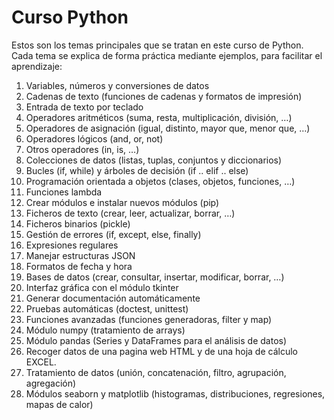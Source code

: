 # Curso Python
Estos son los temas principales que se tratan en este curso de Python. Cada tema se explica de forma práctica mediante ejemplos, para facilitar el aprendizaje:

1. Variables, números y conversiones de datos
2. Cadenas de texto (funciones de cadenas y formatos de impresión)
3. Entrada de texto por teclado
4. Operadores aritméticos (suma, resta, multiplicación, división, …)
5. Operadores de asignación (igual, distinto, mayor que, menor que, …)
6. Operadores lógicos (and, or, not)
7. Otros operadores (in, is, …)
8. Colecciones de datos (listas, tuplas, conjuntos y diccionarios)
9. Bucles (if, while) y árboles de decisión (if .. elif .. else)
10. Programación orientada a objetos (clases, objetos, funciones, …)
11. Funciones lambda
12. Crear módulos e instalar nuevos módulos (pip)
13. Ficheros de texto (crear, leer, actualizar, borrar, …)
14. Ficheros binarios (pickle)
16. Gestión de errores (if, except, else, finally)
17. Expresiones regulares
18. Manejar estructuras JSON
19. Formatos de fecha y hora
20. Bases de datos (crear, consultar, insertar, modificar, borrar, …)
21. Interfaz gráfica con el módulo tkinter
22. Generar documentación automáticamente
23. Pruebas automáticas (doctest, unittest)
24. Funciones avanzadas (funciones generadoras, filter y map)
25. Módulo numpy (tratamiento de arrays)
26. Módulo pandas (Series y DataFrames para el análisis de datos)
27. Recoger datos de una pagina web HTML y de una hoja de cálculo EXCEL.
28. Tratamiento de datos (unión, concatenación, filtro, agrupación, agregación)
29. Módulos seaborn y matplotlib (histogramas, distribuciones, regresiones, mapas de calor)


